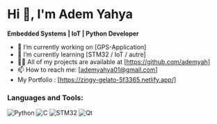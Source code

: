 # Hi 👋, I'm Adem Yahya
**Embedded Systems | IoT | Python Developer**

- 🔭 I’m currently working on [GPS-Application]
- 🌱 I’m currently learning [STM32 / IoT / autre]
- 👨‍💻 All of my projects are available at [https://github.com/ademyah]
- 📫 How to reach me: [ademyahya01@gmail.com]
- My Portfolio : [https://zingy-gelato-5f3365.netlify.app/]
### Languages and Tools:
![Python](https://img.shields.io/badge/-Python-000?&logo=python)
![C](https://img.shields.io/badge/-C-000?&logo=C)
![STM32](https://img.shields.io/badge/-STM32-000?&logo=STMicroelectronics)
![Qt](https://img.shields.io/badge/-Qt-000?&logo=Qt)


